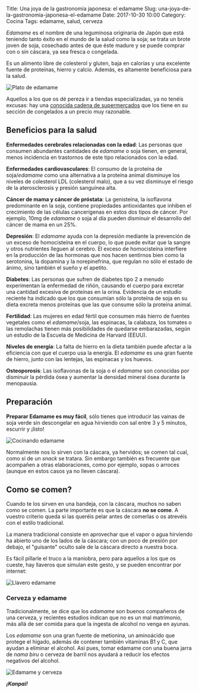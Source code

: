 Title: Una joya de la gastronomía japonesa: el edamame
Slug: una-joya-de-la-gastronomia-japonesa-el-edamame
Date: 2017-10-30 10:00
Category: Cocina
Tags: edamame, salud, cerveza



*Edamame* es  el nombre de una leguminosa originaria de Japón que está teniendo tanto éxito en el mundo de la salud como la soja; se trata un brote joven de soja, cosechado antes de que éste madure y se puede comprar con o sin cáscara, ya sea fresca o congelada.

Es un alimento libre de colesterol y gluten, baja en calorías y una excelente fuente de proteínas, hierro y calcio. Además, es altamente beneficiosa para la salud.

![Plato de edamame]({filename}/images/plato-edamame.jpg)

Aquellos a los que os dé pereza ir a tiendas especializadas, ya no tenéis excusas: hay una [conocida cadena de supermercados](/spam.html) que los tiene en su sección de congelados a un precio muy razonable.

## Beneficios para la salud

**Enfermedades cerebrales relacionadas con la edad**: Las personas que consumen abundantes cantidades de *edamame* o soja tienen, en general, menos incidencia en trastornos de este tipo relacionados con la edad.

**Enfermedades cardiovasculares**: El consumo de la proteína de soja/*edamame* como una alternativa a la proteína animal disminuye los niveles de colesterol LDL (colesterol malo), que a su vez disminuye el riesgo de la aterosclerosis y presión sanguínea alta.

**Cáncer de mama y cáncer de próstata**: La genisteína, la isoflavona predominante en la soja, contiene propiedades antioxidantes que inhiben el crecimiento de las células cancerígenas en estos dos tipos de cáncer. Por ejemplo, 10mg de *edamame* o soja al día pueden disminuir el desarrollo del cáncer de mama en un 25%.

**Depresión**: El *edamame* ayuda con la depresión mediante la prevención de un exceso de homocisteína en el cuerpo, lo que puede evitar que la sangre y otros nutrientes lleguen al cerebro. El exceso de homocisteína interfiere en la producción de las hormonas que nos hacen sentirnos bien como la serotonina, la dopamina y la norepinefrina, que regulan no sólo el estado de ánimo, sino también el sueño y el apetito.

**Diabetes**: Las personas que sufren de diabetes tipo 2 a menudo experimentan la enfermedad de riñón, causando el cuerpo para excretar una cantidad excesiva de proteínas en la orina. Evidencia de un estudio reciente ha indicado que los que consumían sólo la proteína de soja en su dieta excreta menos proteínas que las que consume sólo la proteína animal.

**Fertilidad**: Las mujeres en edad fértil que consumen más hierro de fuentes vegetales como el *edamame*/soja, las espinacas, la calabaza, los tomates o las remolachas tienen más posibilidades de quedarse embarazadas, según un estudio de la Escuela de Medicina de Harvard (EEUU).

**Niveles de energía**: La falta de hierro en la dieta también puede afectar a la eficiencia con que el cuerpo usa la energía. El *edamame* es una gran fuente de hierro, junto con las lentejas, las espinacas y los huevos.

**Osteoporosis**: Las isoflavonas de la soja o el *edamame* son conocidas por disminuir la pérdida ósea y aumentar la densidad mineral ósea durante la menopausia.

## Preparación

**Preparar Edamame es muy fácil**, sólo tienes que introducir las vainas de soja verde sin descongelar en agua hirviendo con sal entre 3 y 5 minutos, escurrir y ¡listo!

![Cocinando edamame]({filename}/images/cocinando-edamame.jpg)

Normalmente nos lo sirven con la cáscara, ya hervidos; se comen tal cual, como si de un *snack* se tratara. Sin embargo también es frecuente que acompañen a otras elaboraciones, como por ejemplo, sopas o arroces (aunque en estos casos ya no lleven cáscara).

## Como se comen?

Cuando te los sirven en una bandeja, con la cáscara, muchos no saben como se comen. La parte importante es que la cáscara **no se come**. A vuestro criterio queda si las queréis pelar antes de comerlas o os atrevéis con el estilo tradicional.

La manera tradicional consiste en aprovechar que el vapor o agua hirviendo ha abierto uno de los lados de la cáscara; con un poco de presión por debajo, el "guisante" oculto sale de la cáscara directo a nuestra boca.

Es fácil pillarle el truco a la maniobra, pero para aquellos a los que os cueste, hay llaveros que simulan este gesto, y se pueden encontrar por internet:

![Llavero edamame]({filename}/images/llavero-edamame.jpg)

### Cerveza y edamame

Tradicionalmente, se dice que los *edamame* son buenos compañeros de una cerveza, y recientes estudios indican que no es un mal matrimonio, más allá de ser comida para que la ingesta de alcohol no venga en ayunas.

Los *edamame* son una gran fuente de metionina, un aminoácido que protege el hígado, además de contener también vitaminas B1 y C, que ayudan a eliminar el alcohol. Así pues, tomar edamame con una buena jarra de *nama biru* o cerveza de barril nos ayudará a reducir los efectos negativos del alcohol.

![Edamame y cerveza]({filename}/images/edamame-y-cerveza.jpg)

***¡Kanpai!***
